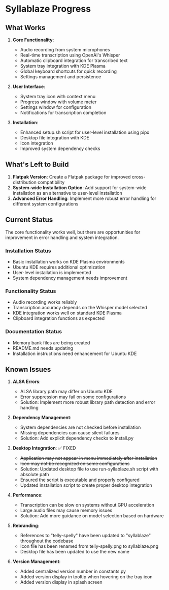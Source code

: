 # Syllablaze Progress

## What Works

1. **Core Functionality**:
   - Audio recording from system microphones
   - Real-time transcription using OpenAI's Whisper
   - Automatic clipboard integration for transcribed text
   - System tray integration with KDE Plasma
   - Global keyboard shortcuts for quick recording
   - Settings management and persistence

2. **User Interface**:
   - System tray icon with context menu
   - Progress window with volume meter
   - Settings window for configuration
   - Notifications for transcription completion

3. **Installation**:
   - Enhanced setup.sh script for user-level installation using pipx
   - Desktop file integration with KDE
   - Icon integration
   - Improved system dependency checks

## What's Left to Build

1. **Flatpak Version**: Create a Flatpak package for improved cross-distribution compatibility
2. **System-wide Installation Option**: Add support for system-wide installation as an alternative to user-level installation
3. **Advanced Error Handling**: Implement more robust error handling for different system configurations


## Current Status

The core functionality works well, but there are opportunities for improvement in error handling and system integration.

### Installation Status

- Basic installation works on KDE Plasma environments
- Ubuntu KDE requires additional optimization
- User-level installation is implemented
- System dependency management needs improvement

### Functionality Status

- Audio recording works reliably
- Transcription accuracy depends on the Whisper model selected
- KDE integration works well on standard KDE Plasma
- Clipboard integration functions as expected

### Documentation Status

- Memory bank files are being created
- README.md needs updating
- Installation instructions need enhancement for Ubuntu KDE

## Known Issues

1. **ALSA Errors**:
   - ALSA library path may differ on Ubuntu KDE
   - Error suppression may fail on some configurations
   - Solution: Implement more robust library path detection and error handling

2. **Dependency Management**:
   - System dependencies are not checked before installation
   - Missing dependencies can cause silent failures
   - Solution: Add explicit dependency checks to install.py

3. **Desktop Integration**: ✅ FIXED
   - ~~Application may not appear in menu immediately after installation~~
   - ~~Icon may not be recognized on some configurations~~
   - Solution: Updated desktop file to use run-syllablaze.sh script with absolute path
   - Ensured the script is executable and properly configured
   - Updated installation script to create proper desktop integration

4. **Performance**:
   - Transcription can be slow on systems without GPU acceleration
   - Large audio files may cause memory issues
   - Solution: Add more guidance on model selection based on hardware

5. **Rebranding**:
   - References to "telly-spelly" have been updated to "syllablaze" throughout the codebase
   - Icon file has been renamed from telly-spelly.png to syllablaze.png
   - Desktop file has been updated to use the new name
6. **Version Management**:
   - Added centralized version number in constants.py
   - Added version display in tooltip when hovering on the tray icon
   - Added version display in splash screen